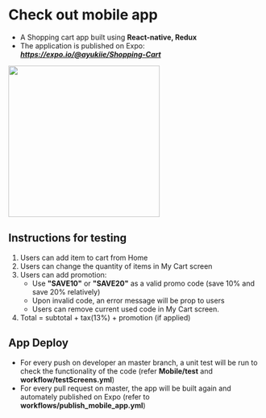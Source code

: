 # Check out mobile app

* A Shopping cart app built using **React-native, Redux**
* The application is published on Expo: 
***https://expo.io/@ayukiie/Shopping-Cart***

<img src="demo.gif?raw=true" width=300 >


## Instructions for testing

1. Users can add item to cart from Home
2. Users can change the quantity of items in My Cart screen
3. Users can add promotion:
   - Use **"SAVE10"** or **"SAVE20"** as a valid promo code (save 10% and save 20% relatively)
   - Upon invalid code, an error message will be prop to users
   - Users can remove current used code in My Cart screen.
4. Total = subtotal + tax(13%) + promotion (if applied)
 
## App Deploy
- For every push on developer an master branch, a unit test will be run to check the functionality of the code (refer **Mobile/test** and **workflow/testScreens.yml**)
- For every pull request on master, the app will be built again and automately published on Expo (refer to **workflows/publish_mobile_app.yml**)

